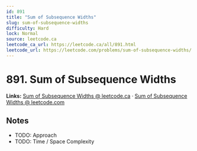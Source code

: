```yaml
--- 
id: 891
title: "Sum of Subsequence Widths"
slug: sum-of-subsequence-widths
difficulty: Hard
lock: Normal
source: leetcode.ca
leetcode_ca_url: https://leetcode.ca/all/891.html
leetcode_url: https://leetcode.com/problems/sum-of-subsequence-widths/
---
```


# 891. Sum of Subsequence Widths

**Links:** [Sum of Subsequence Widths @ leetcode.ca](https://leetcode.ca/all/891.html) · [Sum of Subsequence Widths @ leetcode.com](https://leetcode.com/problems/sum-of-subsequence-widths/)

## Notes
- TODO: Approach
- TODO: Time / Space Complexity

